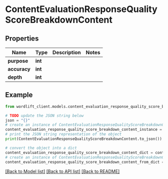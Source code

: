 # ContentEvaluationResponseQualityScoreBreakdownContent


## Properties

Name | Type | Description | Notes
------------ | ------------- | ------------- | -------------
**purpose** | **int** |  | 
**accuracy** | **int** |  | 
**depth** | **int** |  | 

## Example

```python
from wordlift_client.models.content_evaluation_response_quality_score_breakdown_content import ContentEvaluationResponseQualityScoreBreakdownContent

# TODO update the JSON string below
json = "{}"
# create an instance of ContentEvaluationResponseQualityScoreBreakdownContent from a JSON string
content_evaluation_response_quality_score_breakdown_content_instance = ContentEvaluationResponseQualityScoreBreakdownContent.from_json(json)
# print the JSON string representation of the object
print(ContentEvaluationResponseQualityScoreBreakdownContent.to_json())

# convert the object into a dict
content_evaluation_response_quality_score_breakdown_content_dict = content_evaluation_response_quality_score_breakdown_content_instance.to_dict()
# create an instance of ContentEvaluationResponseQualityScoreBreakdownContent from a dict
content_evaluation_response_quality_score_breakdown_content_from_dict = ContentEvaluationResponseQualityScoreBreakdownContent.from_dict(content_evaluation_response_quality_score_breakdown_content_dict)
```
[[Back to Model list]](../README.md#documentation-for-models) [[Back to API list]](../README.md#documentation-for-api-endpoints) [[Back to README]](../README.md)


